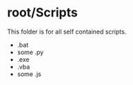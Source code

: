 # root/Scripts
This folder is for all self contained scripts. 
- .bat
- some .py
- .exe
- .vba
- some .js
